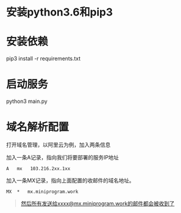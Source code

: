 # 安装python3.6和pip3
# 安装依赖
pip3 install -r requirements.txt
# 启动服务
python3 main.py
# 域名解析配置
打开域名管理，以阿里云为例，加入两条信息

加入一条A记录，指向我们将要部署的服务IP地址
```
A	mx	 103.216.2xx.1xx
```

加入一条MX记录，指向上面配置的收邮件的域名地址。
```
MX	*	mx.miniprogram.work
```

> 然后所有发送给xxxx@mx.miniprogram.work的邮件都会被收到了


